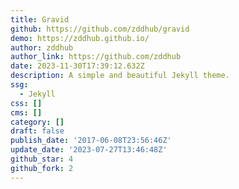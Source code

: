 ```yaml
---
title: Gravid
github: https://github.com/zddhub/gravid
demo: https://zddhub.github.io/
author: zddhub
author_link: https://github.com/zddhub
date: 2023-11-30T17:39:12.632Z
description: A simple and beautiful Jekyll theme.
ssg:
  - Jekyll
css: []
cms: []
category: []
draft: false
publish_date: '2017-06-08T23:56:46Z'
update_date: '2023-07-27T13:46:48Z'
github_star: 4
github_fork: 2
---
```

